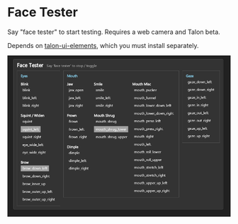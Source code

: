 # Face Tester

Say "face tester" to start testing. Requires a web camera and Talon beta.

Depends on [talon-ui-elements](https://github.com/rokubop/talon-ui-elements), which you must install separately.

<img src="preview.png" alt="preview">